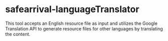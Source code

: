 # safearrival-languageTranslator
This tool accepts an English resource file as input and utilizes the Google Translation API to generate resource files for other languages by translating the content.
